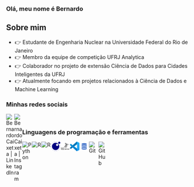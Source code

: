 ### Olá, meu nome é Bernardo

## Sobre mim

- 👉 Estudante de Engenharia Nuclear na Universidade Federal do Rio de Janeiro
- 👉 Membro da equipe de competição UFRJ Analytica
- 👉 Colaborador no projeto de extensão Ciência de Dados para Cidades Inteligentes da UFRJ
- 👉 Atualmente focando em projetos relacionados à Ciência de Dados e Machine Learning

### Minhas redes sociais

[<img align="left" alt="BernardoCaixeta | LinkedIn" width="22px" src="https://cdn.jsdelivr.net/npm/simple-icons@v3/icons/linkedin.svg" />][linkedin]
[<img align="left" alt="BernardoCaixeta | Instagram" width="22px" src="https://cdn.jsdelivr.net/npm/simple-icons@v3/icons/instagram.svg" />][instagram]

<br />

### Linguagens de programação e ferramentas

<img align="left" alt="Python" width="26px" src="https://raw.githubusercontent.com/jmnote/z-icons/master/svg/python.svg" />
<img align="left" alt="R" width="26px" src="https://raw.githubusercontent.com/jmnote/z-icons/master/svg/r.svg" />
<img align="left" alt="R" width="26px" src="https://raw.githubusercontent.com/jmnote/z-icons/master/svg/cpp.svg" />
<img align="left" alt="Lua" width="26px" src="https://github.com/devicons/devicon/blob/master/icons/lua/lua-plain.svg" />
<img align="left" alt="SQL Server" width="26px" src="https://github.com/devicons/devicon/blob/master/icons/microsoftsqlserver/microsoftsqlserver-plain-wordmark.svg" />
<img align="left" alt="Visual Studio Code" width="26px" src="https://raw.githubusercontent.com/github/explore/80688e429a7d4ef2fca1e82350fe8e3517d3494d/topics/visual-studio-code/visual-studio-code.png" />
<img align="left" alt="SQL" width="26px" src="https://raw.githubusercontent.com/github/explore/80688e429a7d4ef2fca1e82350fe8e3517d3494d/topics/sql/sql.png" />
<img align="left" alt="Git" width="26px" src="https://raw.githubusercontent.com/jmnote/z-icons/master/svg/git.svg" />
<img align="left" alt="GitHub" width="26px" src="https://raw.githubusercontent.com/jmnote/z-icons/master/svg/github.svg" />

<br />

[instagram]: https://www.instagram.com/bernardeus__/
[linkedin]: https://www.linkedin.com/in/bernardomcaixeta/
